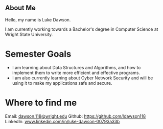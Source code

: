 ## About Me

<!--
**ldawson118/ldawson118** is a ✨ _special_ ✨ repository because its `README.md` (this file) appears on your GitHub profile.

Here are some ideas to get you started:

- 🔭 I’m currently working on ...
- 🌱 I’m currently learning ...
- 👯 I’m looking to collaborate on ...
- 🤔 I’m looking for help with ...
- 💬 Ask me about ...
- 📫 How to reach me: ...
- 😄 Pronouns: ...
- ⚡ Fun fact: ...
-->

Hello, my name is Luke Dawson.

I am currently working towards a Bachelor's degree in Computer Science at Wright State University.

# Semester Goals
- I am learning about Data Structures and Algorithms, and how to implement them to write more efficient and effective programs.
- I am also currently learning about Cyber Network Security and will be using it to make my applications safe and secure.

# Where to find me

Email: dawson.118@wright.edu
Github: https://github.com/ldawson118
LinkedIn: www.linkedin.com/in/luke-dawson-00793a33b